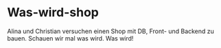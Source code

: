 # Was-wird-shop
Alina und Christian versuchen einen Shop mit DB, Front- und Backend zu bauen. Schauen wir mal was wird. Was wird!